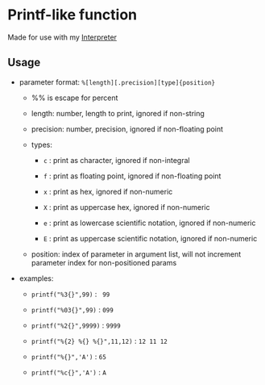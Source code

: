 # Printf-like function

Made for use with my [Interpreter](https://www.github.com/RicardoLuis0/Interpreter)

## Usage

* parameter format: `%[length][.precision][type]{position}`

    * %% is escape for percent

    * length: number, length to print, ignored if non-string

    * precision: number, precision, ignored if non-floating point

    * types:

        * `c` : print as character, ignored if non-integral

        * `f` : print as floating point, ignored if non-floating point

        * `x` : print as hex, ignored if non-numeric

        * `X` : print as uppercase hex, ignored if non-numeric

        * `e` : print as lowercase scientific notation, ignored if non-numeric

        * `E` : print as uppercase scientific notation, ignored if non-numeric

    * position: index of parameter in argument list, will not increment parameter index for non-positioned params

* examples:

    * `printf("%3{}",99)` : ` 99`

    * `printf("%03{}",99)` : `099`

    * `printf("%2{}",9999)` : `9999`

    * `printf("%{2} %{} %{}",11,12)` : `12 11 12`

    * `printf("%{}",'A')` : `65`

    * `printf("%c{}",'A')` : `A`
